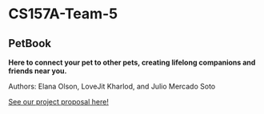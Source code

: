 # CS157A-Team-5

## PetBook

**Here to connect your pet to other pets, creating lifelong companions and friends near you.**

Authors: Elana Olson, LoveJit Kharlod, and Julio Mercado Soto

[See our project proposal here!](https://docs.google.com/document/d/1qtTwEmsYOxkbXWm4dprBa1c7B7ckaf8Pl5rKlQPAjHY/edit?usp=sharing)

